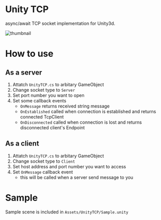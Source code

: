 # Unity TCP
async/await TCP socket implementation for Unity3d.

![thumbnail](https://github.com/kodai100/Unity_TCP/blob/master/Assets/UnityTCP/Textures/thumbnail.png)

# How to use

## As a server
1. Attatch `UnityTCP.cs` to arbitary GameObject
2. Change socket type to `Server`
3. Set port number you want to open
4. Set some callback events
    - `OnMessage` returns received string message
    - `OnEstablished` called when connection is established and returns connected TcpClient
    - `OnDisconnected` called when connection is lost and returns disconnected client's Endpoint

## As a client
1. Attatch `UnityTCP.cs` to arbitary GameObject
2. Change socket type to `Client`
3. Set host address and port number you want to access
4. Set `OnMessage` callback event
    - this will be called when a server send message to you


# Sample
Sample scene is included in `Assets/UnityTCP/Sample.unity`